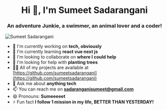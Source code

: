 <h1 align="center">Hi 👋, I'm Sumeet Sadarangani</h1>
<h3 align="center">An adventure Junkie, a swimmer, an animal lover and a coder!</h3>

<p align="left"> <img src="https://komarev.com/ghpvc/?username=sumeetsadarangani" alt="Sumeet Sadarangani" /> </p>

- 🔭 I'm currently working on **tech, obviously**
- 🌱 I'm currently learning **react vue next js**
- 👯 I'm looking to collaborate on **where I could help**
- 🤝 I'm looking for help with **planting trees**
- 👨‍💻 All of my projects are available at [https://github.com/sumeetsadarangani](https://github.com/sumeetsadarangani)
- 💬 Ask me about **anything tech**
- 📫 You can reach me on **sadaranganisumeet@gmail.com**
- 😄 Pronouns: **Sumeeeeet**
- ⚡ Fun fact **I follow 1 mission in my life, BETTER THAN YESTERDAY!**
